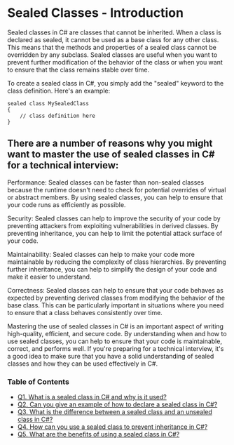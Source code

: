 # Sealed Classes - Introduction

Sealed classes in C# are classes that cannot be inherited. When a class is declared as sealed, it cannot be used as a base class for any other class. This means that the methods and properties of a sealed class cannot be overridden by any subclass. Sealed classes are useful when you want to prevent further modification of the behavior of the class or when you want to ensure that the class remains stable over time.

To create a sealed class in C#, you simply add the "sealed" keyword to the class definition. Here's an example:

```
sealed class MySealedClass
{
    // class definition here
}

```

## There are a number of reasons why you might want to master the use of sealed classes in C# for a technical interview:

Performance: Sealed classes can be faster than non-sealed classes because the runtime doesn't need to check for potential overrides of virtual or abstract members. By using sealed classes, you can help to ensure that your code runs as efficiently as possible.

Security: Sealed classes can help to improve the security of your code by preventing attackers from exploiting vulnerabilities in derived classes. By preventing inheritance, you can help to limit the potential attack surface of your code.

Maintainability: Sealed classes can help to make your code more maintainable by reducing the complexity of class hierarchies. By preventing further inheritance, you can help to simplify the design of your code and make it easier to understand.

Correctness: Sealed classes can help to ensure that your code behaves as expected by preventing derived classes from modifying the behavior of the base class. This can be particularly important in situations where you need to ensure that a class behaves consistently over time.

Mastering the use of sealed classes in C# is an important aspect of writing high-quality, efficient, and secure code. By understanding when and how to use sealed classes, you can help to ensure that your code is maintainable, correct, and performs well. If you're preparing for a technical interview, it's a good idea to make sure that you have a solid understanding of sealed classes and how they can be used effectively in C#.

### Table of Contents
+ [Q1. What is a sealed class in C# and why is it used?](https://github.com/rcallaby/CSharp-Interview-Questions/blob/main/Sealed-Classes/SC-Question1.md)
+ [Q2. Can you give an example of how to declare a sealed class in C#?](https://github.com/rcallaby/CSharp-Interview-Questions/blob/main/Sealed-Classes/SC-Question2.md)
+ [Q3. What is the difference between a sealed class and an unsealed class in C#?](https://github.com/rcallaby/CSharp-Interview-Questions/blob/main/Sealed-Classes/SC-Question3.md)
+ [Q4. How can you use a sealed class to prevent inheritance in C#?](https://github.com/rcallaby/CSharp-Interview-Questions/blob/main/Sealed-Classes/SC-Question4.md)
+ [Q5. What are the benefits of using a sealed class in C#?](https://github.com/rcallaby/CSharp-Interview-Questions/blob/main/Sealed-Classes/SC-Question5.md)